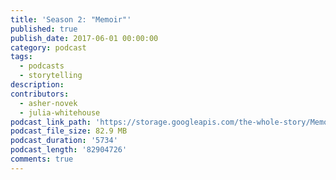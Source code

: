 ```yaml
---
title: 'Season 2: "Memoir"'
published: true
publish_date: 2017-06-01 00:00:00
category: podcast
tags:
  - podcasts
  - storytelling
description:
contributors:
  - asher-novek
  - julia-whitehouse
podcast_link_path: 'https://storage.googleapis.com/the-whole-story/Memoir%20Episode%20FINAL%20EDIT%20(1).mp3'
podcast_file_size: 82.9 MB
podcast_duration: '5734'
podcast_length: '82904726'
comments: true
---
```



